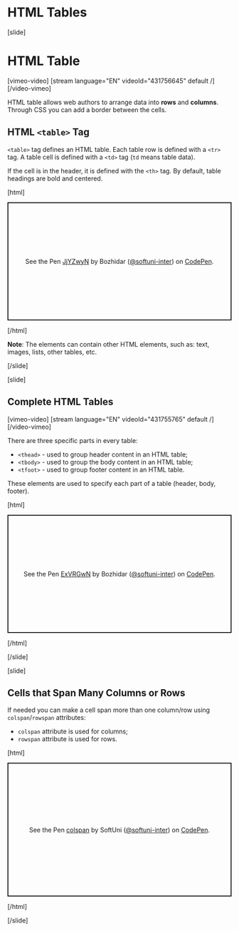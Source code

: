 # HTML Tables

[slide]
# HTML Table

[vimeo-video]
[stream language="EN" videoId="431756645" default /]
[/video-vimeo]

HTML table allows web authors to arrange data into **rows** and **columns**. Through CSS you can add a border between the cells.

## HTML `<table>` Tag

`<table>` tag defines an HTML table. Each table row is defined with a `<tr>` tag. A table cell is defined with a `<td>` tag (`td` means table data).

If the cell is in the header, it is defined with the `<th>` tag. By default, table headings are bold and centered. 

[html]
<p class="codepen" data-height="265" data-theme-id="39135" data-default-tab="html,result" data-user="softuni-inter" data-slug-hash="JjYZwyN" style="height: 265px; box-sizing: border-box; display: flex; align-items: center; justify-content: center; border: 2px solid; margin: 1em 0; padding: 1em;" data-pen-title="JjYZwyN">
  <span>See the Pen <a href="https://codepen.io/softuni-inter/pen/JjYZwyN">
  JjYZwyN</a> by Bozhidar (<a href="https://codepen.io/softuni-inter">@softuni-inter</a>)
  on <a href="https://codepen.io">CodePen</a>.</span>
</p>
<script async src="https://static.codepen.io/assets/embed/ei.js"></script>
[/html]

**Note**: The <td> elements can contain other HTML elements, such as: text, images, lists, other tables, etc.

[/slide]

[slide]

## Complete HTML Tables

[vimeo-video]
[stream language="EN" videoId="431755765" default /]
[/video-vimeo]

There are three specific parts in every table: 
* `<thead>` - used to group header content in an HTML table;
* `<tbody>` - used to group the body content in an HTML table;
* `<tfoot>` - used to group footer content in an HTML table.

These elements are used to specify each part of a table (header, body, footer). 

[html]
<p class="codepen" data-height="265" data-theme-id="39135" data-default-tab="html,result" data-user="softuni-inter" data-slug-hash="ExVRGwN" style="height: 265px; box-sizing: border-box; display: flex; align-items: center; justify-content: center; border: 2px solid; margin: 1em 0; padding: 1em;" data-pen-title="ExVRGwN">
  <span>See the Pen <a href="https://codepen.io/softuni-inter/pen/ExVRGwN">
  ExVRGwN</a> by Bozhidar (<a href="https://codepen.io/softuni-inter">@softuni-inter</a>)
  on <a href="https://codepen.io">CodePen</a>.</span>
</p>
<script async src="https://static.codepen.io/assets/embed/ei.js"></script>
[/html]

[/slide]

[slide]

## Cells that Span Many Columns or Rows

If needed you can make a cell span more than one column/row using `colspan`/`rowspan` attributes:
* `colspan` attribute is used for columns;
* `rowspan` attribute is used for rows.

[html]
<p class="codepen" data-height="300" data-theme-id="39135" data-default-tab="html,result" data-user="softuni-inter" data-slug-hash="OJyeRXE" style="height: 300px; box-sizing: border-box; display: flex; align-items: center; justify-content: center; border: 2px solid; margin: 1em 0; padding: 1em;" data-pen-title="colspan">
  <span>See the Pen <a href="https://codepen.io/softuni-inter/pen/OJyeRXE">
  colspan</a> by SoftUni (<a href="https://codepen.io/softuni-inter">@softuni-inter</a>)
  on <a href="https://codepen.io">CodePen</a>.</span>
</p>
<script async src="https://static.codepen.io/assets/embed/ei.js"></script>
[/html]

[/slide]